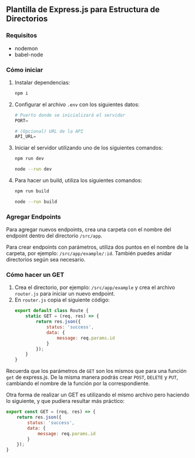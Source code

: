 ## Plantilla de Express.js para Estructura de Directorios

### Requisitos
- nodemon
- babel-node

### Cómo iniciar

1. Instalar dependencias:
    ```bash
    npm i
    ```

2. Configurar el archivo `.env` con los siguientes datos:
    ```py
    # Puerto donde se inicializará el servidor
    PORT=

    # (Opcional) URL de la API
    API_URL=
    ```

3. Iniciar el servidor utilizando uno de los siguientes comandos:
    ```bash
    npm run dev
    ```

    ```bash
    node --run dev
    ```

4. Para hacer un build, utiliza los siguientes comandos:
    ```bash
    npm run build
    ```

    ```bash
    node --run build
    ```

### Agregar Endpoints

Para agregar nuevos endpoints, crea una carpeta con el nombre del endpoint dentro del directorio `/src/app`.

Para crear endpoints con parámetros, utiliza dos puntos en el nombre de la carpeta, por ejemplo: `/src/app/example/:id`. También puedes anidar directorios según sea necesario.

### Cómo hacer un GET

1. Crea el directorio, por ejemplo: `/src/app/example` y crea el archivo `router.js` para iniciar un nuevo endpoint.
2. En `router.js` copia el siguiente código:
    ```js
    export default class Route {
        static GET = (req, res) => {
            return res.json({
                status: 'success',
                data: {
                    message: req.params.id
                }
            });
        }
    }
    ```

Recuerda que los parámetros de `GET` son los mismos que para una función `get` de express.js. De la misma manera podrás crear `POST`, `DELETE` y `PUT`, cambiando el nombre de la función por la correspondiente.

Otra forma de realizar un GET es utilizando el mismo archivo pero haciendo lo siguiente, y que pudiera resultar más práctico:
```js
export const GET = (req, res) => {
    return res.json({
        status: 'success',
        data: {
            message: req.params.id
        }
    });
}
```
